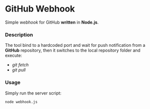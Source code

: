 # GitHub Webhook
Simple _webhook_ for GitHub __written__ in __Node.js__.

### Description
The tool bind to a hardcoded port and wait for push notification from a __GitHub__ repository, then it switches to the local repository folder and execute:
* _git fetch_
* _git pull_

### Usage
Simply run the server script:

```
node webhook.js
```

